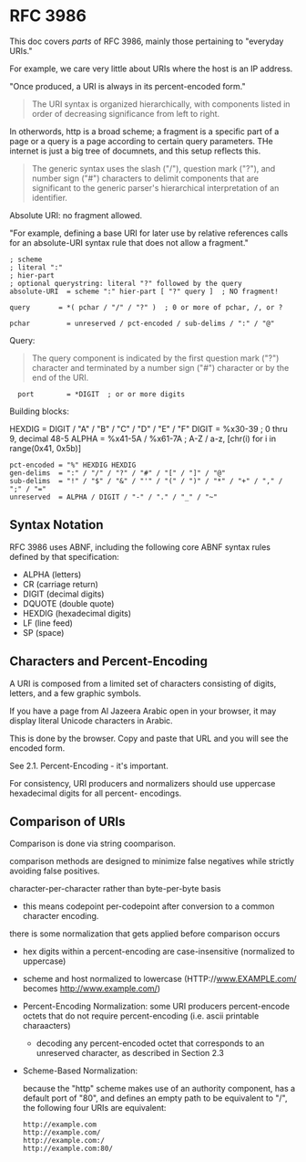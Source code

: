 # RFC 3986

This doc covers _parts_ of RFC 3986, mainly those pertaining to "everyday URIs."

For example, we care very little about URIs where the host is an IP address.

"Once produced, a URI is always in its percent-encoded form."

> The URI syntax is organized hierarchically, with components listed in order of decreasing significance from left to right.

In otherwords, http is a broad scheme; a fragment is a specific part of a page or a query is a page according to certain query parameters.  THe internet is just a big tree of documnets, and this setup reflects this.

> The generic syntax uses the slash ("/"), question mark ("?"), and number sign ("#") characters to delimit components that are significant to the generic parser's hierarchical interpretation of an identifier.

Absolute URI: no fragment allowed.

"For example, defining a base URI for later use by relative references calls for an absolute-URI syntax rule that does not allow a fragment."

```
; scheme
; literal ":"
; hier-part
; optional querystring: literal "?" followed by the query
absolute-URI  = scheme ":" hier-part [ "?" query ]  ; NO fragment!

query       = *( pchar / "/" / "?" )  ; 0 or more of pchar, /, or ?
```

```
pchar         = unreserved / pct-encoded / sub-delims / ":" / "@"
```

Query:

> The query component is indicated by the first question mark ("?") character and terminated by a number sign ("#") character or by the end of the URI.


      port        = *DIGIT  ; or or more digits

Building blocks:

HEXDIG  =  DIGIT / "A" / "B" / "C" / "D" / "E" / "F"
DIGIT   =  %x30-39          ; 0 thru 9, decimal 48-5
ALPHA   =  %x41-5A / %x61-7A   ; A-Z / a-z, [chr(i) for i in range(0x41, 0x5b)]

    pct-encoded = "%" HEXDIG HEXDIG
	gen-delims  = ":" / "/" / "?" / "#" / "[" / "]" / "@"
    sub-delims  = "!" / "$" / "&" / "'" / "(" / ")" / "*" / "+" / "," / ";" / "="
	unreserved  = ALPHA / DIGIT / "-" / "." / "_" / "~"


## Syntax Notation

RFC 3986 uses ABNF, including the following core ABNF syntax rules defined by that specification:

- ALPHA (letters)
- CR (carriage return)
- DIGIT (decimal digits)
- DQUOTE (double quote)
- HEXDIG (hexadecimal digits)
- LF (line feed)
- SP (space)

## Characters and Percent-Encoding

A URI is composed from a limited set of characters consisting of digits, letters, and a few graphic symbols.

If you have a page from Al Jazeera Arabic open in your browser, it may display literal Unicode characters in Arabic.

This is done by the browser.  Copy and paste that URL and you will see the encoded form.

See 2.1.  Percent-Encoding - it's important.

For consistency, URI producers and normalizers should use uppercase hexadecimal digits for all percent- encodings.

## Comparison of URIs

Comparison is done via string coomparison.

comparison methods are designed to minimize false negatives while strictly avoiding false positives.

character-per-character rather than byte-per-byte basis
- this means codepoint per-codepoint after conversion to a common character encoding.

there is some normalization that gets applied before comparison occurs

- hex digits within a percent-encoding are case-insensitive (normalized to uppercase)
- scheme and host normalized to lowercase (HTTP://www.EXAMPLE.com/ becomes http://www.example.com/)
- Percent-Encoding Normalization: some URI producers percent-encode octets that do not require percent-encoding (i.e. ascii printable charaacters)
	- decoding any percent-encoded octet that corresponds to an unreserved character, as described in Section 2.3
- Scheme-Based Normalization:

   because the "http" scheme makes use of an authority component, has a
   default port of "80", and defines an empty path to be equivalent to
   "/", the following four URIs are equivalent:

      http://example.com
      http://example.com/
      http://example.com:/
      http://example.com:80/
